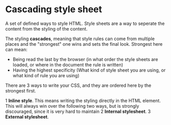 Cascading style sheet
=====================

A set of defined ways to style HTML. Style sheets are a way to seperate the content from the styling of the content. 

The styling **cascades**, meaning that style rules can come from multiple places and the "strongest" one wins and sets the final look. Strongest here can mean:

* Being read the last by the browser (in what order the style sheets are loaded, or where in the document the rule is written)
* Having the highest specificity (What kind of style sheet you are using, or what kind of rule you are using)

There are 3 ways to write your CSS, and they are ordered here by the strongest first.

1 **Inline style**. This means writing the styling directly in the HTML element. This will always win over the following two ways, but is strongly discouraged, since it is very hard to maintain 
2 **Internal stylesheet**. 
3 **External stylesheet**. 